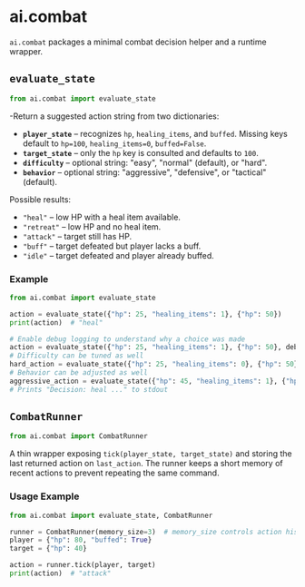 # ai.combat

`ai.combat` packages a minimal combat decision helper and a runtime wrapper.

## `evaluate_state`

```python
from ai.combat import evaluate_state
```

-Return a suggested action string from two dictionaries:

- **`player_state`** – recognizes `hp`, `healing_items`, and `buffed`.
  Missing keys default to `hp=100`, `healing_items=0`, `buffed=False`.
- **`target_state`** – only the `hp` key is consulted and defaults to `100`.
- **`difficulty`** – optional string: "easy", "normal" (default), or "hard".
- **`behavior`** – optional string: "aggressive", "defensive", or "tactical" (default).

Possible results:

- `"heal"` – low HP with a heal item available.
- `"retreat"` – low HP and no heal item.
- `"attack"` – target still has HP.
- `"buff"` – target defeated but player lacks a buff.
- `"idle"` – target defeated and player already buffed.

### Example

```python
from ai.combat import evaluate_state

action = evaluate_state({"hp": 25, "healing_items": 1}, {"hp": 50})
print(action)  # "heal"

# Enable debug logging to understand why a choice was made
action = evaluate_state({"hp": 25, "healing_items": 1}, {"hp": 50}, debug=True)
# Difficulty can be tuned as well
hard_action = evaluate_state({"hp": 25, "healing_items": 0}, {"hp": 50}, difficulty="hard")
# Behavior can be adjusted as well
aggressive_action = evaluate_state({"hp": 45, "healing_items": 1}, {"hp": 50}, behavior="aggressive")
# Prints "Decision: heal ..." to stdout
```

## `CombatRunner`

```python
from ai.combat import CombatRunner
```

A thin wrapper exposing `tick(player_state, target_state)` and storing the
last returned action on `last_action`. The runner keeps a short memory of
recent actions to prevent repeating the same command.

### Usage Example

```python
from ai.combat import evaluate_state, CombatRunner

runner = CombatRunner(memory_size=3)  # memory_size controls action history length
player = {"hp": 80, "buffed": True}
target = {"hp": 40}

action = runner.tick(player, target)
print(action)  # "attack"
```
